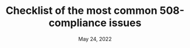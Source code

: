 ---
title: "Checklist of the most common 508-compliance issues"
metaTitle: "Checklist of the most common 508-compliance issues"
metaDesc: "Lorem Lorem reprehenderit proident exercitation nostrud amet sit."
socialImage: "images/post-img-most-common-508.jpg"
date: "May 24, 2022"
tags:
  - code
---